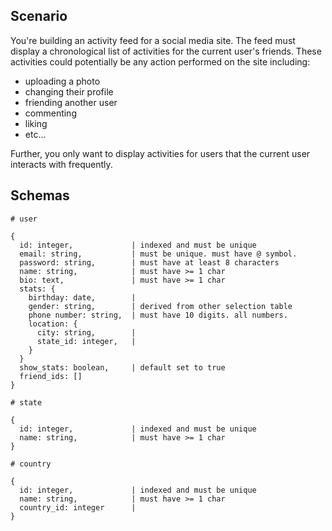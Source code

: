 ## Scenario

You're building an activity feed for a social media site. The feed must display a chronological list of activities for the current user's friends. These activities could potentially be any action performed on the site including:

* uploading a photo
* changing their profile
* friending another user
* commenting
* liking
* etc...

Further, you only want to display activities for users that the current user interacts with frequently.

## Schemas

```
# user

{
  id: integer,             | indexed and must be unique
  email: string,           | must be unique. must have @ symbol.
  password: string,        | must have at least 8 characters
  name: string,            | must have >= 1 char
  bio: text,               | must have >= 1 char
  stats: {
    birthday: date,        |
    gender: string,        | derived from other selection table
    phone number: string,  | must have 10 digits. all numbers.
    location: {
      city: string,        |
      state_id: integer,   |
    }
  }
  show_stats: boolean,     | default set to true
  friend_ids: []
}
```

```
# state

{
  id: integer,             | indexed and must be unique
  name: string,            | must have >= 1 char
}
```

```
# country

{
  id: integer,             | indexed and must be unique
  name: string,            | must have >= 1 char
  country_id: integer      |
}
```



